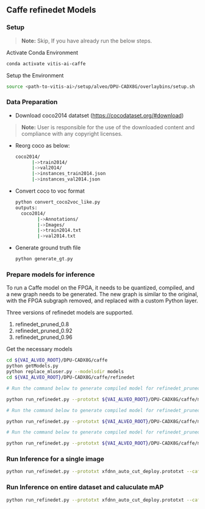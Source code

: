 ## Caffe refinedet Models

### Setup
> **Note:** Skip, If you have already run the below steps.

  Activate Conda Environment
  ```sh
  conda activate vitis-ai-caffe 
  ```

  Setup the Environment

  ```sh
  source <path-to-vitis-ai>/setup/alveo/DPU-CADX8G/overlaybins/setup.sh
  ```

### Data Preparation

- Download coco2014 datatset (https://cocodataset.org/#download) 
> **Note:** User is responsible for the use of the downloaded content and compliance with any copyright licenses.
- Reorg coco as below:
  ```sh
  coco2014/
        |->train2014/
        |->val2014/
        |->instances_train2014.json
        |->instances_val2014.json
  ```
- Convert coco to voc format
  ```sh
  python convert_coco2voc_like.py
  outputs:
    coco2014/
          |->Annotations/
          |->Images/
          |->train2014.txt
          |->val2014.txt
  ```
- Generate ground truth file
  ```sh
  python generate_gt.py
  ```


### Prepare models for inference

To run a Caffe model on the FPGA, it needs to be quantized, compiled, and a new graph needs to be generated. The new graph is similar to the original, with the FPGA subgraph removed, and replaced with a custom Python layer.

Three versions of refinedet models are supported.
1. refinedet_pruned_0.8
2. refinedet_pruned_0.92
3. refinedet_pruned_0.96

Get the necessary models
  ```sh
  cd ${VAI_ALVEO_ROOT}/DPU-CADX8G/caffe
  python getModels.py
  python replace_mluser.py --modelsdir models
  cd ${VAI_ALVEO_ROOT}/DPU-CADX8G/caffe/refinedet
  ```

```sh
# Run the command below to generate compiled model for refinedet_pruned_0.8 

python run_refinedet.py --prototxt ${VAI_ALVEO_ROOT}/DPU-CADX8G/caffe/models/refinedet_pruned_0.8/trainval.prototxt --caffemodel ${VAI_ALVEO_ROOT}/DPU-CADX8G/caffe/models/refinedet_pruned_0.8/trainval.caffemodel --prepare

```

```sh
# Run the command below to generate compiled model for refinedet_pruned_0.92 

python run_refinedet.py --prototxt ${VAI_ALVEO_ROOT}/DPU-CADX8G/caffe/models/refinedet_pruned_0.92/trainval.prototxt --caffemodel ${VAI_ALVEO_ROOT}/DPU-CADX8G/caffe/models/refinedet_pruned_0.92/trainval.caffemodel --prepare

```

```sh
# Run the command below to generate compiled model for refinedet_pruned_0.96

python run_refinedet.py --prototxt ${VAI_ALVEO_ROOT}/DPU-CADX8G/caffe/models/refinedet_pruned_0.96/trainval.prototxt --caffemodel ${VAI_ALVEO_ROOT}/DPU-CADX8G/caffe/models/refinedet_pruned_0.96/trainval.caffemodel --prepare
```

### Run Inference for a single image
```sh
python run_refinedet.py --prototxt xfdnn_auto_cut_deploy.prototxt --caffemodel quantize_results/deploy.caffemodel --labelmap_file labelmap.prototxt --image <img_path>
```

### Run Inference on entire dataset and caluculate mAP
```sh
python run_refinedet.py --prototxt xfdnn_auto_cut_deploy.prototxt --caffemodel quantize_results/deploy.caffemodel --labelmap_file labelmap.prototxt --test_image_root ./coco2014/Images/ --image_list_file ./coco2014/val2014.txt --gt_file gt_file.txt --validate
```
